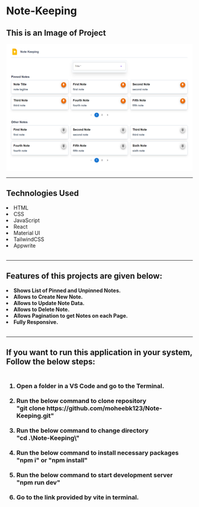 # Note-Keeping

<h2>This is an Image of Project</h2>
<img src="./public/image.png" />
<br/>
<hr/>
<h2>Technologies Used</h2>
<li>HTML</li>
<li>CSS</li>
<li>JavaScript</li>
<li>React</li>
<li>Material UI</li>
<li>TailwindCSS</li>
<li>Appwrite</li>
<br/>
<hr/>
<h2>Features of this projects are given below:</h2>
<li><b>Shows List of Pinned and Unpinned Notes.</b></li>
<li><b>Allows to Create New Note.</b></li>
<li><b>Allows to Update Note Data.</b></li>
<li><b>Allows to Delete Note.</b></li>
<li><b>Allows Pagination to get Notes on each Page.</b></li>
<li><b>Fully Responsive.</b></li>
<br/>
<hr/>
<h2>If you want to run this application in your system, Follow the below steps:</h2>
<h3>
<ol type="1">
  <br/>
  <li>
    Open a folder in a VS Code and go to the Terminal.
  </li>
  <br/>
  <li>
    Run the below command to clone repository
    <br />"git clone https://github.com/moheebk123/Note-Keeping.git"
  </li>
  <br/>
  <li>
    Run the below command to change directory
    <br />"cd .\Note-Keeping\"
  </li>
  <br/>
  <li>
    Run the below command to install necessary packages <br />"npm i" or
    "npm install"
  </li>
  <br/>
  <li>
    Run the below command to start development server<br />"npm run dev"
  </li>
  <br/>
  <li>
    Go to the link provided by vite in terminal.
  </li>
</ol>
